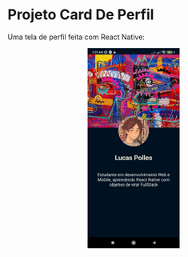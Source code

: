 # Projeto Card De Perfil

Uma tela de perfil feita com React Native:

<img src="./assets/resultado.jpg" alt="resultado do projeto"  height="400" style="display: block; margin: auto">
